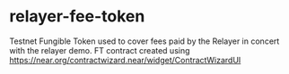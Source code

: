 # relayer-fee-token
Testnet Fungible Token used to cover fees paid by the Relayer in concert with the relayer demo. FT contract created using https://near.org/contractwizard.near/widget/ContractWizardUI
